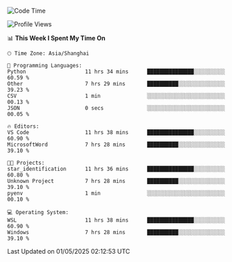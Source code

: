 <!--START_SECTION:waka-->
![Code Time](http://img.shields.io/badge/Code%20Time-2%2C735%20hrs%2056%20mins-blue)

![Profile Views](http://img.shields.io/badge/Profile%20Views-0-blue)

📊 **This Week I Spent My Time On** 

```text
🕑︎ Time Zone: Asia/Shanghai

💬 Programming Languages: 
Python                   11 hrs 34 mins      ███████████████░░░░░░░░░░   60.59 % 
Other                    7 hrs 29 mins       ██████████░░░░░░░░░░░░░░░   39.23 % 
CSV                      1 min               ░░░░░░░░░░░░░░░░░░░░░░░░░   00.13 % 
JSON                     0 secs              ░░░░░░░░░░░░░░░░░░░░░░░░░   00.05 % 

🔥 Editors: 
VS Code                  11 hrs 38 mins      ███████████████░░░░░░░░░░   60.90 % 
MicrosoftWord            7 hrs 28 mins       ██████████░░░░░░░░░░░░░░░   39.10 % 

🐱‍💻 Projects: 
star_identification      11 hrs 36 mins      ███████████████░░░░░░░░░░   60.80 % 
Unknown Project          7 hrs 28 mins       ██████████░░░░░░░░░░░░░░░   39.10 % 
pyenv                    1 min               ░░░░░░░░░░░░░░░░░░░░░░░░░   00.10 % 

💻 Operating System: 
WSL                      11 hrs 38 mins      ███████████████░░░░░░░░░░   60.90 % 
Windows                  7 hrs 28 mins       ██████████░░░░░░░░░░░░░░░   39.10 % 
```


 Last Updated on 01/05/2025 02:12:53 UTC
<!--END_SECTION:waka-->